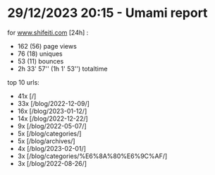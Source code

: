 # 29/12/2023 20:15 - Umami report
for www.shifeiti.com [24h] :

 - 162 (56) page views
 - 76 (18) uniques
 - 53 (11) bounces
 - 2h 33' 57'' (1h 1' 53'') totaltime


top 10 urls:
 - 41x [/]
 - 33x [/blog/2022-12-09/]
 - 16x [/blog/2023-01-12/]
 - 14x [/blog/2022-12-22/]
 - 9x [/blog/2022-05-07/]
 - 5x [/blog/categories/]
 - 5x [/blog/archives/]
 - 4x [/blog/2023-02-01/]
 - 3x [/blog/categories/%E6%8A%80%E6%9C%AF/]
 - 3x [/blog/2022-08-26/]


